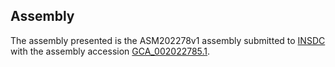 

Assembly
--------

The assembly presented is the ASM202278v1 assembly submitted to
[INSDC](http://www.insdc.org) with the assembly accession
[GCA\_002022785.1](http://www.ebi.ac.uk/ena/data/view/GCA_002022785.1).
